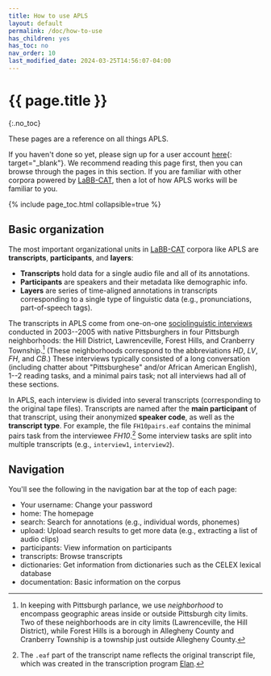 ```yaml
---
title: How to use APLS
layout: default
permalink: /doc/how-to-use
has_children: yes
has_toc: no
nav_order: 10
last_modified_date: 2024-03-25T14:56:07-04:00
---
```


# {{ page.title }}
{:.no_toc}

These pages are a reference on all things APLS.

If you haven't done so yet, please sign up for a user account [here](https://docs.google.com/forms/d/e/1FAIpQLSdFclWfbWZ-aM-h3Givrr4mH9T4MjyWaeQ-TpTMriC5mOcoqw/viewform){: target="_blank"}.
We recommend reading this page first, then you can browse through the pages in this section.
If you are familiar with other corpora powered by [LaBB-CAT](https://sourceforge.net/projects/labbcat/), then a lot of how APLS works will be familiar to you.

{% include page_toc.html collapsible=true %}


## Basic organization

The most important organizational units in [LaBB-CAT](https://sourceforge.net/projects/labbcat/) corpora like APLS are **transcripts**, **participants**, and **layers**:

- **Transcripts** hold data for a single audio file and all of its annotations.
- **Participants** are speakers and their metadata like demographic info.
- **Layers** are series of time-aligned annotations in transcripts corresponding to a single type of linguistic data (e.g., pronunciations, part-of-speech tags).

The transcripts in APLS come from one-on-one [sociolinguistic interviews](https://languageandlife.org/about-sociolinguistics/) conducted in 2003--2005 with native Pittsburghers in four Pittsburgh neighborhoods: the Hill District, Lawrenceville, Forest Hills, and Cranberry Township.[^neighborhood]
(These neighborhoods correspond to the abbreviations _HD_, _LV_, _FH_, and _CB_.)
These interviews typically consisted of a long conversation (including chatter about "Pittsburghese" and/or African American English), 1--2 reading tasks, and a minimal pairs task;
not all interviews had all of these sections.

[^neighborhood]: In keeping with Pittsburgh parlance, we use _neighborhood_ to encompass geographic areas inside or outside Pittsburgh city limits. Two of these neighborhoods are in city limits (Lawrenceville, the Hill District), while Forest Hills is a borough in Allegheny County and Cranberry Township is a township just outside Allegheny County. 

In APLS, each interview is divided into several transcripts (corresponding to the original tape files).
Transcripts are named after the **main participant** of that transcript, using their anonymized **speaker code**, as well as the **transcript type**.
For example, the file `FH10pairs.eaf` contains the minimal pairs task from the interviewee _FH10_.[^eaf]
Some interview tasks are split into multiple transcripts (e.g., `interview1`, `interview2`).

[^eaf]: The `.eaf` part of the transcript name reflects the original transcript file, which was created in the transcription program [Elan](https://archive.mpi.nl/tla/elan).


## Navigation

You'll see the following in the navigation bar at the top of each page:

- Your username: Change your password
- home: The homepage
- search: Search for annotations (e.g., individual words, phonemes)
- upload: Upload search results to get more data (e.g., extracting a list of audio clips)
- participants: View information on participants
- transcripts: Browse transcripts
- dictionaries: Get information from dictionaries such as the CELEX lexical database
- documentation: Basic information on the corpus

